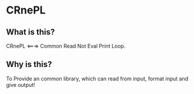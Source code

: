 # CRnePL

## What is this?
CRnePL  <===>  Common Read Not Eval Print Loop.
## Why is this?
To Provide an common library, which can read from input, format input and give output!
